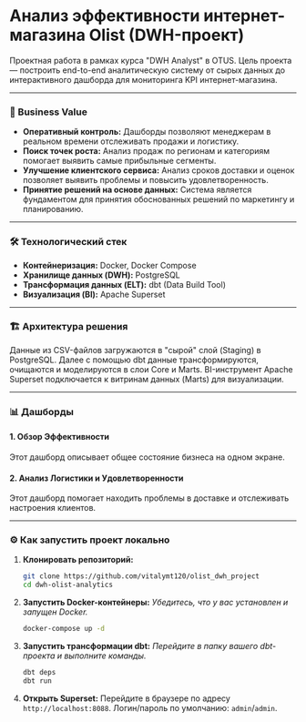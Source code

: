 # Анализ эффективности интернет-магазина Olist (DWH-проект)

Проектная работа в рамках курса "DWH Analyst" в OTUS. Цель проекта — построить end-to-end аналитическую систему от сырых данных до интерактивного дашборда для мониторинга KPI интернет-магазина.

---

### 🚀 Business Value

*   **Оперативный контроль:** Дашборды позволяют менеджерам в реальном времени отслеживать продажи и логистику.
*   **Поиск точек роста:** Анализ продаж по регионам и категориям помогает выявить самые прибыльные сегменты.
*   **Улучшение клиентского сервиса:** Анализ сроков доставки и оценок позволяет выявить проблемы и повысить удовлетворенность.
*   **Принятие решений на основе данных:** Система является фундаментом для принятия обоснованных решений по маркетингу и планированию.

---

### 🛠️ Технологический стек

*   **Контейнеризация:** Docker, Docker Compose
*   **Хранилище данных (DWH):** PostgreSQL
*   **Трансформация данных (ELT):** dbt (Data Build Tool)
*   **Визуализация (BI):** Apache Superset

---

### 🏗️ Архитектура решения

Данные из CSV-файлов загружаются в "сырой" слой (Staging) в PostgreSQL. Далее с помощью dbt данные трансформируются, очищаются и моделируются в слои Core и Marts. BI-инструмент Apache Superset подключается к витринам данных (Marts) для визуализации.

---

### 📊 Дашборды

#### 1. Обзор Эффективности
Этот дашборд описывает общее состояние бизнеса на одном экране.

#### 2. Анализ Логистики и Удовлетворенности
Этот дашборд помогает находить проблемы в доставке и отслеживать настроения клиентов.

---

### ⚙️ Как запустить проект локально

1.  **Клонировать репозиторий:**
    ```bash
    git clone https://github.com/vitalymt120/olist_dwh_project
    cd dwh-olist-analytics
    ```
2.  **Запустить Docker-контейнеры:**
    *Убедитесь, что у вас установлен и запущен Docker.*
    ```bash
    docker-compose up -d
    ```
3.  **Запустить трансформации dbt:**
    *Перейдите в папку вашего dbt-проекта и выполните команды.*
    ```bash
    dbt deps
    dbt run
    ```
4.  **Открыть Superset:**
    Перейдите в браузере по адресу `http://localhost:8088`. Логин/пароль по умолчанию: `admin`/`admin`.
